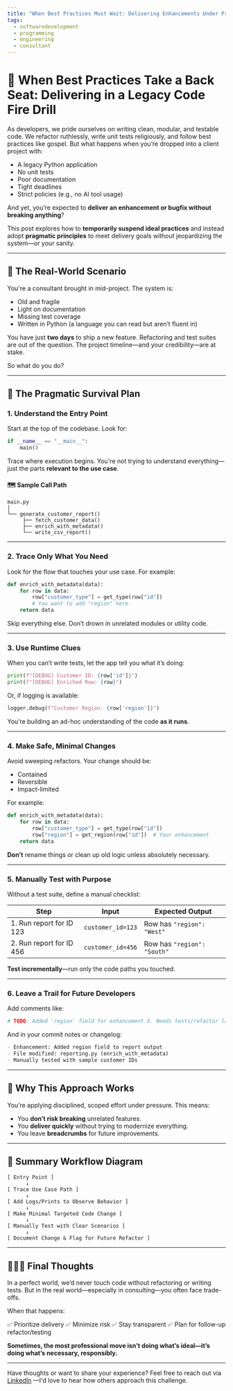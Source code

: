 ```yaml
---
title: "When Best Practices Must Wait: Delivering Enhancements Under Pressure"
tags:
  - softwaredevelopment
  - programming
  - engineering
  - consultant
---
```

# 🚧 When Best Practices Take a Back Seat: Delivering in a Legacy Code Fire Drill

As developers, we pride ourselves on writing clean, modular, and testable code. We refactor ruthlessly, write unit tests religiously, and follow best practices like gospel. But what happens when you’re dropped into a client project with:

- A legacy Python application
- No unit tests
- Poor documentation
- Tight deadlines
- Strict policies (e.g., no AI tool usage)

And yet, you’re expected to **deliver an enhancement or bugfix without breaking anything**?

This post explores how to **temporarily suspend ideal practices** and instead adopt **pragmatic principles** to meet delivery goals without jeopardizing the system—or your sanity.

---

## 🎯 The Real-World Scenario

You're a consultant brought in mid-project. The system is:

- Old and fragile
- Light on documentation
- Missing test coverage
- Written in Python (a language you can read but aren’t fluent in)

You have just **two days** to ship a new feature. Refactoring and test suites are out of the question. The project timeline—and your credibility—are at stake.

So what do you do?

---

## 🧭 The Pragmatic Survival Plan

### 1. **Understand the Entry Point**

Start at the top of the codebase. Look for:

```python
if __name__ == "__main__":
    main()
````

Trace where execution begins. You're not trying to understand everything—just the parts **relevant to the use case**.

#### 🗺 Sample Call Path

```text
main.py
│
└── generate_customer_report()
     ├── fetch_customer_data()
     ├── enrich_with_metadata()
     └── write_csv_report()
```

---

### 2. **Trace Only What You Need**

Look for the flow that touches your use case. For example:

```python
def enrich_with_metadata(data):
    for row in data:
        row["customer_type"] = get_type(row["id"])
        # You want to add "region" here
    return data
```

Skip everything else. Don’t drown in unrelated modules or utility code.

---

### 3. **Use Runtime Clues**

When you can’t write tests, let the app tell you what it’s doing:

```python
print(f"[DEBUG] Customer ID: {row['id']}")
print(f"[DEBUG] Enriched Row: {row}")
```

Or, if logging is available:

```python
logger.debug(f"Customer Region: {row['region']}")
```

You’re building an ad-hoc understanding of the code **as it runs**.

---

### 4. **Make Safe, Minimal Changes**

Avoid sweeping refactors. Your change should be:

* Contained
* Reversible
* Impact-limited

For example:

```python
def enrich_with_metadata(data):
    for row in data:
        row["customer_type"] = get_type(row["id"])
        row["region"] = get_region(row["id"])  # Your enhancement
    return data
```

**Don’t** rename things or clean up old logic unless absolutely necessary.

---

### 5. **Manually Test with Purpose**

Without a test suite, define a manual checklist:

| Step                     | Input             | Expected Output             |
| ------------------------ | ----------------- | --------------------------- |
| 1. Run report for ID 123 | `customer_id=123` | Row has `"region": "West"`  |
| 2. Run report for ID 456 | `customer_id=456` | Row has `"region": "South"` |

**Test incrementally**—run only the code paths you touched.

---

### 6. **Leave a Trail for Future Developers**

Add comments like:

```python
# TODO: Added 'region' field for enhancement X. Needs tests/refactor later.
```

And in your commit notes or changelog:

```markdown
- Enhancement: Added region field to report output
- File modified: reporting.py (enrich_with_metadata)
- Manually tested with sample customer IDs
```

---

## 🧠 Why This Approach Works

You’re applying disciplined, scoped effort under pressure. This means:

* You **don’t risk breaking** unrelated features.
* You **deliver quickly** without trying to modernize everything.
* You leave **breadcrumbs** for future improvements.

---

## 🔁 Summary Workflow Diagram

```text
[ Entry Point ]
      ↓
[ Trace Use Case Path ]
      ↓
[ Add Logs/Prints to Observe Behavior ]
      ↓
[ Make Minimal Targeted Code Change ]
      ↓
[ Manually Test with Clear Scenarios ]
      ↓
[ Document Change & Flag for Future Refactor ]
```

---

## 🧘🏽‍♂️ Final Thoughts

In a perfect world, we’d never touch code without refactoring or writing tests. But in the real world—especially in consulting—you often face trade-offs.

When that happens:

✅ Prioritize delivery
✅ Minimize risk
✅ Stay transparent
✅ Plan for follow-up refactor/testing

**Sometimes, the most professional move isn’t doing what’s ideal—it’s doing what’s necessary, responsibly.**

---

Have thoughts or want to share your experience? Feel free to reach out via [LinkedIn](www.linkedin.com/in/aarti-joshi-link) —I'd love to hear how others approach this challenge.



